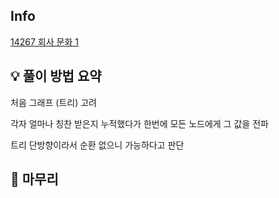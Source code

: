 ## Info
[14267 회사 문화 1](https://www.acmicpc.net/problem/1234)

## 💡 풀이 방법 요약

처음 그래프 (트리) 고려

각자 얼마나 칭찬 받은지 누적했다가 한번에 모든 노드에게 그 값을 전파

트리 단방향이라서 순환 없으니 가능하다고 판단

## 🙂 마무리

